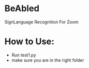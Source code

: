 # BeAbled
SignLanguage Recognition For Zoom

# How to Use:
- Run test1.py
- make sure you are in the right folder

